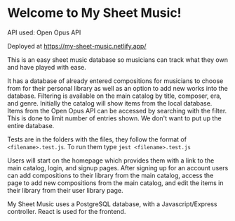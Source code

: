 # Welcome to My Sheet Music!
API used: Open Opus API

Deployed at https://my-sheet-music.netlify.app/

This is an easy sheet music database so musicians can track what they own and have played with ease.

It has a database of already entered compositions for musicians to choose from for their personal library as well as an option to add new works into the database.
Filtering is available on the main catalog by title, composer, era, and genre.
Initially the catalog will show items from the local database. Items from the Open Opus API can be accessed by searching with the filter. This is done to limit number of entries shown. We don't want to put up the entire database.

Tests are in the folders with the files, they follow the format of `<filename>.test.js`. To run them type `jest <filename>.test.js`

Users will start on the homepage which provides them with a link to the main catalog, login, and signup pages.
After signing up for an account users can add compositions to their library from the main catalog, access the page to add new compositions from the main catalog, and edit the items in their library from their user library page.

My Sheet Music uses a PostgreSQL database, with a Javascript/Express controller. React is used for the frontend.

